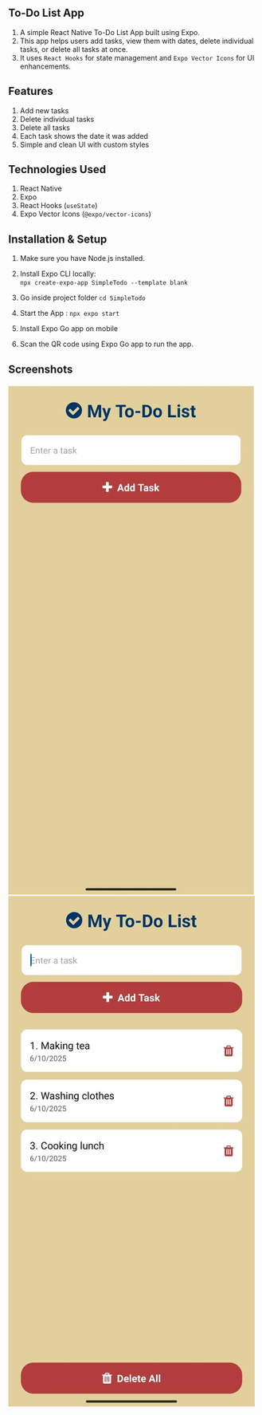 ## To-Do List App

1. A simple React Native To-Do List App built using Expo. 
2. This app helps users add tasks, view them with dates, delete individual tasks, or delete all tasks at once.
3. It uses `React Hooks` for state management and `Expo Vector Icons` for UI enhancements.

## Features

1. Add new tasks  
2. Delete individual tasks  
3. Delete all tasks  
4. Each task shows the date it was added  
5. Simple and clean UI with custom styles  

## Technologies Used

1. React Native  
2. Expo  
3. React Hooks (`useState`)  
4. Expo Vector Icons (`@expo/vector-icons`) 

## Installation & Setup

1. Make sure you have Node.js installed.  

2. Install Expo CLI locally:  
   ``npx create-expo-app SimpleTodo --template blank``

3. Go inside project folder
   ``cd SimpleTodo``

4. Start the App :
   ``npx expo start``

5. Install Expo Go app on mobile 

6. Scan the QR code using Expo Go app to run the app.

## Screenshots 

![Screenshot 1](./assets/screenshot%201.jpeg)
![Screenshot 2](./assets/screenshot%202.jpeg)



